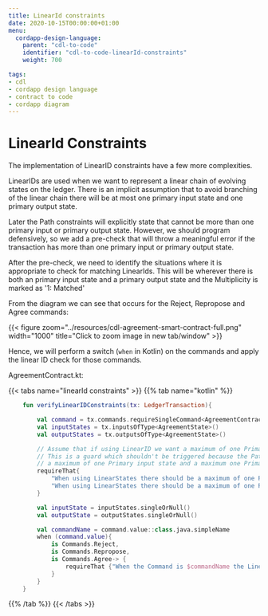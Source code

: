 ```yaml
---
title: LinearId constraints
date: 2020-10-15T00:00:00+01:00
menu:
  cordapp-design-language:
    parent: "cdl-to-code"
    identifier: "cdl-to-code-linearId-constraints"
    weight: 700

tags:
- cdl
- cordapp design language
- contract to code
- cordapp diagram
---
```



# LinearId Constraints

The implementation of LinearID constraints have a few more complexities.

LinearIDs are used when we want to represent a linear chain of evolving states on the ledger. There is an implicit assumption that to avoid branching of the linear chain there will be at most one primary input state and one primary output state.

Later the Path constraints will explicitly state that cannot be more than one primary input or primary output state. However, we should program defensively, so we add a pre-check that will throw a meaningful error if the transaction has more than one primary input or primary output state.

After the pre-check, we need to identify the situations where it is appropriate to check for matching LinearIds. This will be wherever there is both an primary input state and a primary output state and the Multiplicity is marked as '1: Matched'

From the diagram we can see that occurs for the Reject, Repropose and Agree commands:

{{< figure zoom="../resources/cdl-agreement-smart-contract-full.png" width="1000" title="Click to zoom image in new tab/window" >}}

Hence, we will perform a switch (`when` in Kotlin) on the commands and apply the linear ID check for those commands.


AgreementContract.kt:

{{< tabs name="linearId constraints" >}}
{{% tab name="kotlin" %}}
```kotlin
    fun verifyLinearIDConstraints(tx: LedgerTransaction){

        val command = tx.commands.requireSingleCommand<AgreementContract.Commands>()
        val inputStates = tx.inputsOfType<AgreementState>()
        val outputStates = tx.outputsOfType<AgreementState>()

        // Assume that if using LinearID we want a maximum of one Primary input state and a maximum one Primary output state
        // This is a guard which shouldn't be triggered because the Path constraints should have already ensured there is
        // a maximum of one Primary input state and a maximum one Primary output state
        requireThat{
            "When using LinearStates there should be a maximum of one Primary input state." using (inputStates.size <= 1)
            "When using LinearStates there should be a maximum of one Primary output state." using (outputStates.size <= 1)
        }

        val inputState = inputStates.singleOrNull()
        val outputState = outputStates.singleOrNull()

        val commandName = command.value::class.java.simpleName
        when (command.value){
            is Commands.Reject,
            is Commands.Repropose,
            is Commands.Agree-> {
                requireThat {"When the Command is $commandName the LinearID must not change." using(inputState?.linearId == outputState?.linearId)}
            }
        }
    }
```
{{% /tab %}}
{{< /tabs >}}

